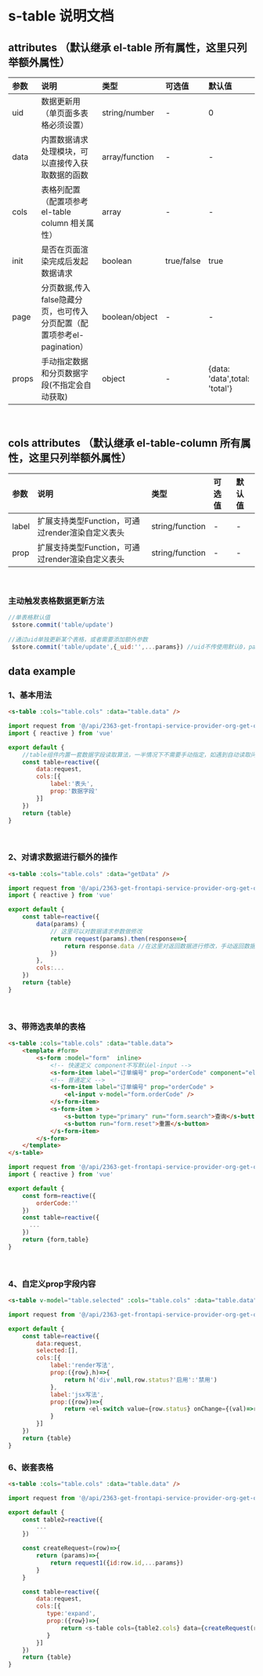 # s-table 说明文档


## attributes （默认继承 el-table 所有属性，这里只列举额外属性）

| 参数	 | 说明 | 类型	 | 可选值 | 默认值 |
| :-----| :---- | :---- | :---- | :---- |
| uid | 数据更新用（单页面多表格必须设置） | string/number |- |0 |
| data | 内置数据请求处理模块，可以直接传入获取数据的函数 | array/function |- |- |
| cols | 表格列配置（配置项参考 el-table column 相关属性） | array |- |- |
| init | 是否在页面渲染完成后发起数据请求 | boolean | true/false | true |
| page | 分页数据,传入false隐藏分页，也可传入分页配置（配置项参考el-pagination） | boolean/object | -| - |
| props | 手动指定数据和分页数据字段(不指定会自动获取) | object | - | {data: 'data',total: 'total'} |



<br />


## cols attributes （默认继承 el-table-column 所有属性，这里只列举额外属性）
| 参数	 | 说明 | 类型	 | 可选值 | 默认值 |
| :-----| :---- | :---- | :---- | :---- |
| label | 扩展支持类型Function，可通过render渲染自定义表头 | string/function | -	 |- |
| prop | 扩展支持类型Function，可通过render渲染自定义表头 | string/function | -	 |- |



<br />



### 主动触发表格数据更新方法
```javascript
//单表格默认值
 $store.commit('table/update')
 
//通过uid单独更新某个表格，或者需要添加额外参数
 $store.commit('table/update',{_uid:'',...params}) //uid不传使用默认0，params是额外参数，表单和分页的参数默认自动读取
```

## data example
### 1、基本用法
```html
<s-table :cols="table.cols" :data="table.data" />
```
```javascript
import request from '@/api/2363-get-frontapi-service-provider-org-get-orgenum'
import { reactive } from 'vue'

export default {
    //table组件内置一套数据字段读取算法，一半情况下不需要手动指定，如遇到自动读取问题，可以手动写then处理函数，返回正确数据对象
    const table=reactive({
        data:request,
        cols:[{
            label:'表头',
            prop:'数据字段'
        }]
    })
    return {table}
}

```
<br />

### 2、对请求数据进行额外的操作
```html
<s-table :cols="table.cols" :data="getData" />
```
```javascript
import request from '@/api/2363-get-frontapi-service-provider-org-get-orgenum'
import { reactive } from 'vue'

export default {
    const table=reactive({
        data(params) {
            // 这里可以对数据请求参数做修改
            return request(params).then(response=>{
                return response.data //在这里对返回数据进行修改，手动返回数据对象。
            }) 
        },
        cols:...
    })
    return {table}
}

```
<br />

### 3、带筛选表单的表格
```html
<s-table :cols="table.cols" :data="table.data">
    <template #form>
		<s-form :model="form"  inline>
            <!-- 快速定义 component不写默认el-input -->
            <s-form-item label="订单编号" prop="orderCode" component="el-switch" />
            <!-- 普通定义 -->
            <s-form-item label="订单编号" prop="orderCode" >
                <el-input v-model="form.orderCode" />
            </s-form-item>
            <s-form-item >
				<s-button type="primary" run="form.search">查询</s-button>
				<s-button run="form.reset">重置</s-button>
			</s-form-item>
        </s-form>
	</template>
</s-table>
```
```javascript
import request from '@/api/2363-get-frontapi-service-provider-org-get-orgenum'
import { reactive } from 'vue'

export default {
    const form=reactive({
        orderCode:''
    })
    const table=reactive({
      ...
    })
    return {form,table}
}

```
<br />


### 4、自定义prop字段内容

```html
<s-table v-model="table.selected" :cols="table.cols" :data="table.data" />
```
```javascript
import request from '@/api/2363-get-frontapi-service-provider-org-get-orgenum'

export default {
    const table=reactive({
        data:request,
        selected:[],
        cols:[{
            label:'render写法',
            prop:({row},h)=>{
                return h('div',null,row.status?'启用':'禁用')
            },
            label:'jsx写法',
            prop:({row})=>{
                return <el-switch value={row.status} onChange={(val)=>row.status=val}></el-switch>
            }
        }]
    })
    return {table}
}

```

### 6、嵌套表格

```html
<s-table :cols="table.cols" :data="table.data" />
```
```javascript
import request from '@/api/2363-get-frontapi-service-provider-org-get-orgenum'

export default {
    const table2=reactive({
        ...
    })

    const createRequest=(row)=>{
        return (params)=>{
            return request1({id:row.id,...params})
        }
    }

    const table=reactive({
        data:request,
        cols:[{
           type:'expand',
           prop:({row})=>{
               return <s-table cols={table2.cols} data={createRequest(row)} ></s-table>
           }
        }]
    })
    return {table}
}

```